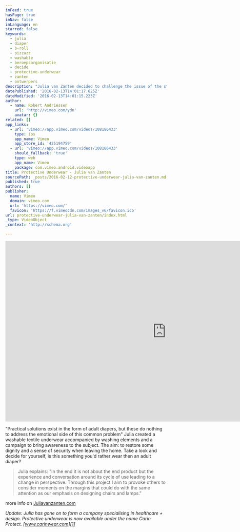 ```yaml
---
inFeed: true
hasPage: true
inNav: false
inLanguage: en
starred: false
keywords:
  - julia
  - diaper
  - b-roll
  - pizzazz
  - washable
  - beroepsorganisatie
  - decide
  - protective-underwear
  - zanten
  - ontwerpers
description: "Julia van Zanten decided to challenge the issue of the stigma related to incontinence, her inspiration, a family member who suddenly decided they didn't feel comfortable going on long walks with her."
datePublished: '2016-02-13T14:01:17.625Z'
dateModified: '2016-02-13T14:01:15.223Z'
author:
  - name: Robert Andriessen
    url: 'http://vimeo.com/ydn'
    avatar: {}
related: []
app_links:
  - url: 'vimeo://app.vimeo.com/videos/108186433'
    type: ios
    app_name: Vimeo
    app_store_id: '425194759'
  - url: 'vimeo://app.vimeo.com/videos/108186433'
    should_fallback: 'true'
    type: web
    app_name: Vimeo
    package: com.vimeo.android.videoapp
title: Protective Underwear - Julia van Zanten
sourcePath: _posts/2016-02-12-protective-underwear-julia-van-zanten.md
published: true
authors: []
publisher:
  name: Vimeo
  domain: vimeo.com
  url: 'https://vimeo.com/'
  favicon: 'https://f.vimeocdn.com/images_v6/favicon.ico'
url: protective-underwear-julia-van-zanten/index.html
_type: VideoObject
_context: 'http://schema.org'

---
```

<iframe src="https://cdn.embedly.com/widgets/media.html?src=https%3A%2F%2Fplayer.vimeo.com%2Fvideo%2F108186433&amp;url=https%3A%2F%2Fvimeo.com%2F108186433&amp;image=http%3A%2F%2Fi.vimeocdn.com%2Fvideo%2F491853529_1280.jpg&amp;key=b7d04c9b404c499eba89ee7072e1c4f7&amp;type=text%2Fhtml&amp;schema=vimeo" width="1000" height="563" scrolling="no" frameborder="0" allowfullscreen="allowfullscreen" style=""></iframe>

"Practical solutions exist in the form of adult diapers, but these do nothing to address the emotional side of this common problem" Julia created a washable textile underwear accompanied by washing elements and a campaign to bring awareness to the subject. The aim: to restore some dignity and a sense of security when leaving the home. Take a look and decide for yourself, is this something you'd rather wear then an adult diaper? 
> 
> Julia explains: "In the end it is not about the end product but the experience and conversation around its cycle of use leading to a change in perspective. Through this project I aim to provoke others to consider moments on the margins that could do with the same attention as our emphasis on designing chairs and lamps."

more info on [Juliavanzanten.com][0]

_Update: Julia has gone on to form a company specialising in healthcare + design. Protective underwear is now available under the name Carin Protect.  [www.carinwear.com][1]_

[0]: www.juliavanzanten.com
[1]: https://carinwear.com/